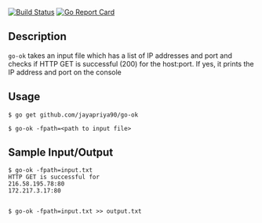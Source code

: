 [![Build Status](https://travis-ci.org/jayapriya90/go-ok.svg?branch=master)](https://travis-ci.org/jayapriya90/go-ok)  [![Go Report Card](https://goreportcard.com/badge/github.com/jayapriya90/go-ok)](https://goreportcard.com/report/github.com/jayapriya90/go-ok)

Description
-----------
`go-ok` takes an input file which has a list of IP addresses and port and checks if
HTTP GET is successful (200) for the host:port. If yes, it prints the IP address and port on the console


Usage
-----
```
$ go get github.com/jayapriya90/go-ok

$ go-ok -fpath=<path to input file>
```

Sample Input/Output
-------------------
```
$ go-ok -fpath=input.txt  
HTTP GET is successful for  
216.58.195.78:80  
172.217.3.17:80


$ go-ok -fpath=input.txt >> output.txt
```






